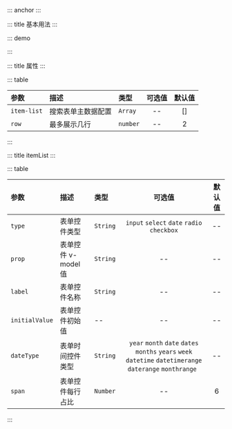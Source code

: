 ::: anchor
:::

::: title 基本用法
:::

::: demo

<template>
  <el-card shadow="never">
    <dyy-search-form
      :item-list="itemList"
      :row="2"
      size="mini"
      label-width="100px"
      @handle-search="handleSearch">
    </dyy-search-form>
  </el-card>
</template>
<script>
	export default {
    data() {
      return {
        itemList: [
          {type: "input", label: "输入框", prop: 'test', initialValue: null, placeholder: '请输入', span: 6},
          {
            type: "select", 
            label: "选择框",
            prop: 'test1', 
            options:[
              {label: '选择1', value: 'select1'},
              {label: '选择2', value: 'select2'},
            ], 
            initialValue: '',
            placeholder: '请选择',
            span: 6
          },
          {
            type: "select", 
            label: "多选择框",
            prop: 'test2', 
            options:[
              {label: '选择1', value: 'select1'},
              {label: '选择2', value: 'select2'},
              {label: '选择3', value: 'select3'},
              {label: '选择4', value: 'select4'},
            ], 
            initialValue: [],
            multiple: true,
            collapseTags: true,
            placeholder: '请选择',
            span: 6
          },
          {
            type: "select", 
            label: "远程加载",
            prop: 'test4', 
            options:[], 
            initialValue: [],
            multiple: true,
            collapseTags: true,
            filterable: true,
            remote: true,
            remoteMethod: (key) => this.remoteMethod(key, 'test4'),
            reserveKeyword: true,
            placeholder: '请选择',
            span: 6
          },
          {type: "date", label: "日期", dateType: 'date',prop: 'test5', initialValue: '', placeholder: '请输入', span: 6},
          {type: "date", label: "年份", dateType: 'year', prop: 'test6', initialValue: '', placeholder: '请输入', span: 6},
          {type: "date", label: "月份", dateType: 'month', prop: 'month', initialValue: '', placeholder: '请输入', span: 6},
          {type: "date", label: "多日期", dateType: 'dates', prop: 'dates', initialValue: [], placeholder: '请输入', span: 6},
          {type: "date", label: "多月份", dateType: 'months', prop: 'months', initialValue: [], placeholder: '请输入', span: 6},
          {type: "date", label: "多年份", dateType: 'years', prop: 'years', initialValue: [], placeholder: '请输入', span: 6},
          {type: "date", label: "周", dateType: 'week', prop: 'week', initialValue: '', placeholder: '请输入', span: 6},
          {type: "date", label: "时间", dateType: 'datetime', prop: 'datetime', initialValue: '', placeholder: '请输入', span: 6},
          {type: "date", label: "时间区间", dateType: 'datetimerange', prop: 'datetimerange', initialValue: '', placeholder: '请输入', span: 6},
          {type: "date", label: "日期区间", dateType: 'daterange', prop: 'daterange', initialValue: '', placeholder: '请输入', span: 6},
          {type: "date", label: "月份区间", dateType: 'monthrange', prop: 'monthrange', initialValue: '', placeholder: '请输入', span: 6},
          {type: "radio", label: "单选", prop: 'radio', initialValue: true, options: [{value: true, label: '是'}, {value: false, label: '否'}]},
          {type: "checkbox", label: "多选", prop: 'checkbox', initialValue: [], options: [{value: 'city1', label: '上海'}, {value: 'city2', label: '南京'}]},
          {type: "inputNumber", label: "数字", prop: 'inputNumber', initialValue: ''},
        ],
        queryForm: {
          size: 20,
          page: 1,
        },
      }
    },
    mounted() {
      this.$message.success('加载测试'); 
      this.getList({page:1, size:50}).then(res => {
        console.log(res);
      });
      this.remoteMethod('', 'test4')
    },
    methods: {
      handleSearch(data) {
        console.log(data);
      },
      async remoteMethod(key, prop) {
        const {list} = await this.getList(this.queryForm);
        this.itemList.forEach(item => {
          if(item.prop === prop) {
            item.options = list
          }
        })
      },
      getList({page, size}) {
        return new Promise((resolve) => {
          setTimeout(() => {
            resolve(this.$DUI.mock({
                  ['list|'+ size]: [
                    {
                      'id|+1': 1,
                      'value|+1': 1000* page,
                      'label':'@cname',
                    }
                  ],
                  page,
                  size,
                  total: page* size,
              }))
          }, 1000)
        })
      }
    }
}
</script>

:::

::: title 属性
:::

::: table

| 参数        | 描述               | 类型     | 可选值 | 默认值 |
| :---------- | :----------------- | :------- | :----: | :----: |
| `item-list` | 搜索表单主数据配置 | `Array`  |   --   |   []   |
| `row`       | 最多展示几行       | `number` |   --   |   2    |

:::

::: title itemList
:::

::: table

| 参数           | 描述                | 类型     |                                                   可选值                                                   | 默认值 |
| :------------- | :------------------ | :------- | :--------------------------------------------------------------------------------------------------------: | :----: |
| `type`         | 表单控件类型        | `String` |                                 `input` `select` `date` `radio` `checkbox`                                 |   --   |
| `prop`         | 表单控件 v-model 值 | `String` |                                                     --                                                     |   --   |
| `label`        | 表单控件名称        | `String` |                                                     --                                                     |   --   |
| `initialValue` | 表单控件初始值      | --       |                                                     --                                                     |   --   |
| `dateType`     | 表单时间控件类型    | `String` | `year` `month` `date` `dates` `months` `years` `week` `datetime` `datetimerange` `daterange` `monthrange ` |   --   |
| `span`         | 表单控件每行占比    | `Number` |                                                     --                                                     |   6    |

:::
